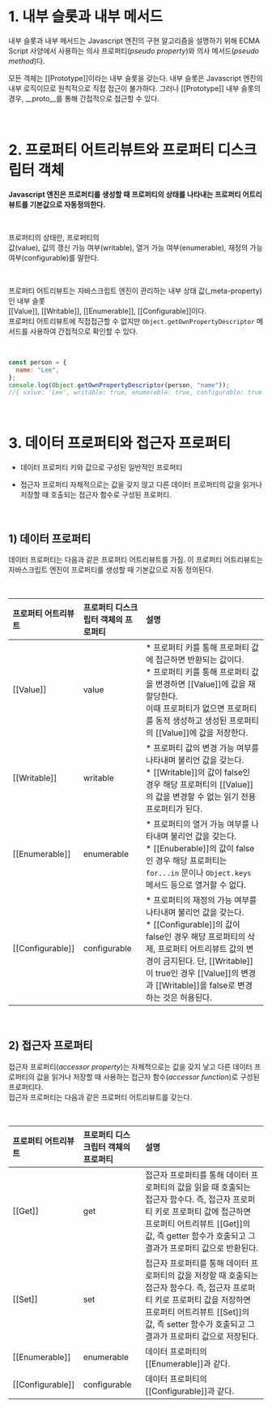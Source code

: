 # 1\. 내부 슬롯과 내부 메서드

내부 슬롯과 내부 메서드는 Javascript 엔진의 구현 알고리즘을 설명하기 위해 ECMA Script 사양에서 사용하는
의사 프로퍼티(_pseudo property_)와 의사 메서드(_pseudo method_)다.
<br>

모든 객체는 [[Prototype]]이라는 내부 슬롯을 갖는다. 내부 슬롯은 Javascript 엔진의 내부 로직이므로 원칙적으로
직접 접근이 불가하다. 그러나 [[Prototype]] 내부 슬롯의 경우, \_\_proto\_\_를 통해 간접적으로 접근할 수 있다.

<br>

# 2\. 프로퍼티 어트리뷰트와 프로퍼티 디스크립터 객체

**Javascript 엔진은 프로퍼티를 생성할 때 프로퍼티의 상태를 나타내는 프로퍼티 어트리뷰트를 기본값으로 자동정의한다.**

<br>

프로퍼티의 상태란, 프로퍼티의 <br>
값(value), 값의 갱신 가능 여부(writable), 열거 가능 여부(enumerable), 재정의 가능 여부(configurable)를 말한다.

<br>

프로퍼티 어트리뷰트는 자바스크립트 엔진이 관리하는 내부 상태 값(\_meta-property)인 내부 슬롯 <br>
[[Value]], [[Writable]], [[Enumerable]], [[Configurable]]이다. <br>
프로퍼티 어트리뷰트에 직접접근할 수 없지만 `Object.getOwnPropertyDescriptor` 메서드를 사용하여 간접적으로 확인할 수 있다.

<br>

```js
const person = {
  name: "Lee",
};
console.log(Object.getOwnPropertyDescriptor(person, "name"));
//{ value: 'Lee', writable: true, enumerable: true, configurable: true }
```

<br>

# 3\. 데이터 프로퍼티와 접근자 프로퍼티

- 데이터 프로퍼티
  키와 값으로 구성된 일반적인 프로퍼티

- 접근자 프로퍼티
  자체적으로는 값을 갖지 않고 다른 데이터 프로퍼티의 값을 읽거나 저장할 때 호출되는 접근자 함수로 구성된 프로퍼티.

<br>

## 1) 데이터 프로퍼티

데이터 프로퍼티는 다음과 같은 프로퍼티 어트리뷰트를 가짐. 이 프로퍼티 어트리뷰트는 자바스크립트 엔진이 프로퍼티를 생성할 때
기본값으로 자동 정의된다.

<br>

| 프로퍼티 어트리뷰트 | 프로퍼티 디스크립터 객체의 프로퍼티 | 설명 |
|:---|:---|:---|
| [[Value]] | value |* 프로퍼티 키를 통해 프로퍼티 값에 접근하면 반환되는 값이다. <br> * 프로퍼티 키를 통해 프로퍼티 값을 변경하면 [[Value]]에 값을 재할당한다. <br> 이때 프로퍼티가 없으면 프로퍼티를 동적 생성하고 생성된 프로퍼티의 [[Value]]에 값을 저장한다.|
| [[Writable]] | writable| * 프로퍼티 값의 변경 가능 여부를 나타내며 불리언 값을 갖는다. <br> * [[Writable]]의 값이 false인 경우 해당 프로퍼티의 [[Value]]의 값을 변경할 수 없는 읽기 전용 프로퍼티가 된다. |
| [[Enumerable]] | enumerable| * 프로퍼티의 열거 가능 여부를 나타내며 불리언 값을 갖는다. <br> * [[Enuberable]]의 값이 false인 경우 해당 프로퍼티는 `for...in` 문이나 `Object.keys` 메서드 등으로 열거할 수 없다. |
| [[Configurable]] | configurable | * 프로퍼티의 재정의 가능 여부를 나타내며 불리언 값을 갖는다. <br> * [[Configurable]]의 값이 false인 경우 해당 프로퍼티의 삭제, 프로퍼티 어트리뷰트 값의 변경이 금지된다. 단, [[Writable]]이 true인 경우 [[Value]]의 변경과 [[Writable]]을 false로 변경하는 것은 허용된다. |

<br>

## 2) 접근자 프로퍼티

접근자 프로퍼티(_accessor property_)는 자체적으로는 값을 갖지 낳고 다른 데이터 프로퍼티의 값을 읽거나 저장할 때 사용하는 접근자 함수(_accessor function_)로 구성된 프로퍼티다.   
접근자 프로퍼티는 다음과 같은 프로퍼티 어트리뷰트를 갖는다.

<br>

| 프로퍼티 어트리뷰트 | 프로퍼티 디스크립터 객체의 프로퍼티 | 설명 |
|:---|:---|:---|
| [[Get]] | get | 접근자 프로퍼티를 통해 데이터 프로퍼티의 값을 읽을 때 호출되는 접근자 함수다. 즉, 접근자 프로퍼티 키로 프로퍼티 값에 접근하면 프로퍼티 어트리뷰트 [[Get]]의 값, 즉 getter 함수가 호출되고 그 결과가 프로퍼티 값으로 반환된다. |
| [[Set]] | set| 접근자 프로퍼티를 통해 데이터 프로퍼티의 값을 저장할 때 호출되는 접근자 함수다. 즉, 접근자 프로퍼티 키로 프로퍼티 값을 저장하면 프로퍼티 어트리뷰트 [[Set]]의 값, 즉 setter 함수가 호출되고 그 결과가 프로퍼티 값으로 저장된다. |
| [[Enumerable]] | enumerable| 데이터 프로퍼티의 [[Enumerable]]과 같다. |
| [[Configurable]] | configurable | 데이터 프로퍼티의 [[Configurable]]과 같다. |

<br>
